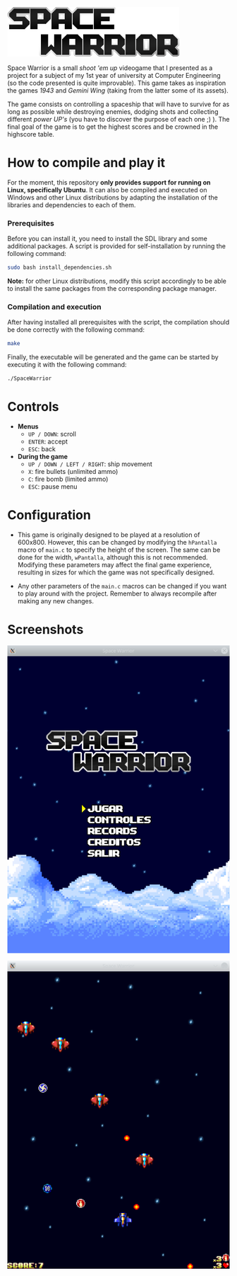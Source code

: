 ![Space Warrior](https://github.com/Adrian-2105/SpaceWarrior/blob/main/assets/logo.png)

Space Warrior is a small *shoot 'em up* videogame that I presented as a project for a subject of my 1st year of university at Computer Engineering (so the code presented is quite improvable). This game takes as inspiration the games *1943* and *Gemini Wing* (taking from the latter some of its assets).

The game consists on controlling a spaceship that will have to survive for as long as possible while destroying enemies, dodging shots and collecting different *power UP's* (you have to discover the purpose of each one ;) ). The final goal of the game is to get the highest scores and be crowned in the highscore table.

# How to compile and play it

For the moment, this repository **only provides support for running on Linux, specifically Ubuntu**. It can also be compiled and executed on Windows and other Linux distributions by adapting the installation of the libraries and dependencies to each of them.

### Prerequisites

Before you can install it, you need to install the SDL library and some additional packages. A script is provided for self-installation by running the following command:

```bash
sudo bash install_dependencies.sh
```

**Note:** for other Linux distributions, modify this script accordingly to be able to install the same packages from the corresponding package manager.

### Compilation and execution

After having installed all prerequisites with the script, the compilation should be done correctly with the following command:

```bash
make
```

Finally, the executable will be generated and the game can be started by executing it with the following command:

```bash
./SpaceWarrior
```

# Controls

- **Menus**
  - `UP / DOWN`: scroll
  - `ENTER`: accept
  - `ESC`: back
- **During the game**
  - `UP / DOWN / LEFT / RIGHT`: ship movement
  - `X`: fire bullets (unlimited ammo)
  - `C`: fire bomb (limited ammo)
  - `ESC`: pause menu
  
# Configuration

- This game is originally designed to be played at a resolution of 600x800. However, this can be changed by modifying the `hPantalla` macro of `main.c` to specify the height of the screen. The same can be done for the width, `wPantalla`, although this is not recommended. Modifying these parameters may affect the final game experience, resulting in sizes for which the game was not specifically designed.

- Any other parameters of the `main.c` macros can be changed if you want to play around with the project. Remember to always recompile after making any new changes.

# Screenshots

![Main Menu](https://github.com/Adrian-2105/SpaceWarrior/blob/main/docs/screenshots/menu.png)

![Game](https://github.com/Adrian-2105/SpaceWarrior/blob/main/docs/screenshots/partida.png)
